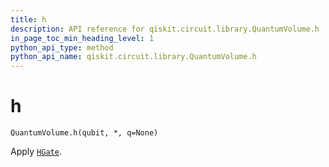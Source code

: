 ```yaml
---
title: h
description: API reference for qiskit.circuit.library.QuantumVolume.h
in_page_toc_min_heading_level: 1
python_api_type: method
python_api_name: qiskit.circuit.library.QuantumVolume.h
---
```


# h

<span id="qiskit.circuit.library.QuantumVolume.h" />

`QuantumVolume.h(qubit, *, q=None)`

Apply [`HGate`](qiskit.circuit.library.HGate "qiskit.circuit.library.HGate").

